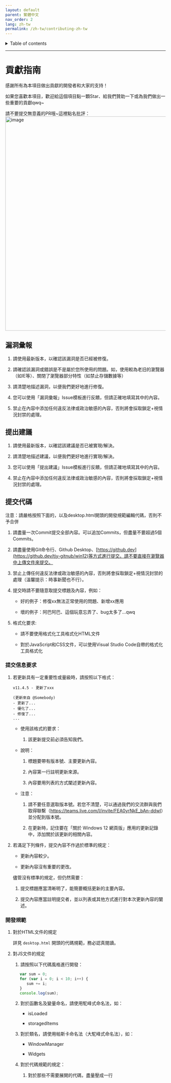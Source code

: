 ```yaml
---
layout: default
parent: 繁體中文
nav_order: 2
lang: zh-tw
permalink: /zh-tw/contributing-zh-tw
---
```


<details close markdown="block">
  <summary>
    Table of contents
  </summary>
  {: .text-delta }
- TOC
{:toc}
</details>

---
# 貢獻指南

感謝所有為本項目做出貢獻的開發者和大家的支持！

如果您喜歡本項目，歡迎給這個項目點一顆Star、給我們贊助一下或為我們做出一些重要的貢獻qwq~

請不要提交無意義的PR哦~這裡點名批評：
<img width="673" alt="image" src="https://github.com/tjy-gitnub/win12/assets/121747915/2da6f2d8-369a-4ef7-a87e-7ac4ecacd78b">

## 漏洞彙報

1. 請使用最新版本，以確認該漏洞是否已經被修復。

2. 請確認該漏洞或錯誤是不是屬於您所使用的問題。如，使用較為老旧的瀏覽器（如IE等）、關閉了瀏覽器部分特性（如禁止存儲數據等）

3. 請清楚地描述漏洞，以便我們更好地進行修復。

4. 您可以使用「漏洞彙報」Issue模板進行反饋，但請正確地填寫其中的內容。

5. 禁止在內容中添加任何違反法律或政治敏感的內容，否則將會採取鎖定+視情況封禁的處理。

## 提出建議

1. 請使用最新版本，以確認該建議是否已被實現/解決。

2. 請清楚地描述建議，以便我們更好地進行實現/解決。

3. 您可以使用「提出建議」Issue模板進行反饋，但請正確地填寫其中的內容。

4. 禁止在內容中添加任何違反法律或政治敏感的內容，否則將會採取鎖定+視情況封禁的處理。

## 提交代碼

注意：請嚴格按照下面的，以及desktop.html開頭的開發規範編輯代碼，否則不予合併

1. 請盡量一次Commit提交全部內容。可以追加Commits，但盡量不要超過5個Commits。

2. 請盡量使用Git命令行、Github Desktop、[https://github.dev](https://github.dev/tjy-gitnub/win12)等方式進行提交。請不要直接在瀏覽器中上傳文件來提交。

3. 禁止上傳任何違反法律或政治敏感的內容，否則將會採取鎖定+視情況封禁的處理（溫馨提示：時事新聞也不行）。

4. 提交時請不要隨意取提交標題及內容，例如：

   - 好的例子：修復xx無法正常使用的問題、新增xx應用
  
   - 壞的例子：阿巴阿巴、這個玩意忘弄了、bug太多了...qwq

5. 格式化要求:

   - 請不要使用格式化工具格式化HTML文件

   - 對於JavaScript和CSS文件，可以使用Visual Studio Code自帶的格式化工具格式化

### 提交信息要求

   1. 若更新具有一定重要性或量級時，請按照以下格式：

      ```
      v11.4.5 - 更新了xxx

      (更新來自 @Somebody)
      - 更新了...
      - 優化了...
      - 修復了...
      ...
      ```

      - 使用該格式的要求：

         1. 該更新提交前必須告知我們。

      - 說明：

         1. 標題要帶有版本號、主要更新內容。

         2. 內容第一行註明更新來源。

         3. 內容要用列表的方式闡述更新內容。

      - 注意：

         1. 請不要任意選取版本號。若您不清楚，可以通過我們的交流群與我們取得聯繫（<https://teams.live.com/l/invite/FEA0yrNkE_bAn-ddwI>）並分配到版本號。

         2. 在更新時，記住要在「關於 Windows 12 網頁版」應用的更新記錄中，添加關於該更新的相關內容。

   2. 若滿足下列條件，提交內容不作過於標準的規定：

      - 更新內容較少。

      - 更新內容沒有重要的更改。

      儘管沒有標準的規定，但仍然需要：

         1. 提交標題應當清晰明了，能簡要概括更新的主要內容。

         2. 提交內容應當註明提交者，並以列表或其他方式進行對本次更新內容的闡述。

### 開發規範

1. 對於HTML文件的規定

   詳見 `desktop.html` 開頭的代碼規範，務必認真閱讀。

2. 對JS文件的規定

   1. 請按照以下代碼風格進行開發：

   ```js
      var sum = 0;
      for (var i = 0; i < 10; i++) {
         sum += i;
      }
      console.log(sum);
   ```

   2. 對於函數名及變量命名，請使用駝峰式命名法，如：

      - isLoaded

      - storagedItems

   3. 對於類名，請使用帕斯卡命名法（大駝峰式命名法），如：

      - WindowManager

      - Widgets

   4. 對於代碼規範的規定：

      1. 對於那些不需要展開的代碼，盡量壓成一行